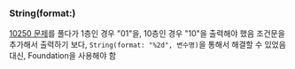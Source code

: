 ### String(format:)
[10250 문제](https://www.acmicpc.net/problem/10250)를 풀다가 1층인 경우 "01"을, 10층인 경우 "10"을 출력해야 했음
조건문을 추가해서 출력하기 보다, `String(format: "%2d", 변수명)`을 통해서 해결할 수 있었음
대신, Foundation을 사용해야 함